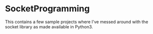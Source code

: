 # SocketProgramming

This contains a few sample projects where I've messed around with the socket library as made available in Python3.
